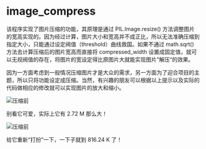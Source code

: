 # image_compress

该程序实现了图片压缩的功能，其原理是通过 PIL.Image.resize() 方法调整图片的宽高实现的。因为经过计算，图片大小和宽高并不成正比，所以无法准确压缩到指定大小，只能通过设定阀值（threshold）曲线救国。如果不通过 math.sqrt() 方法去计算压缩后的图片宽高而直接将 compressed_width 设置成固定值，就可以无视阀值的存在，将图片的宽设定得比原图片大就能实现图片”解压“的效果。

因为一方面考虑到一般情况压缩图片才是大众的需求，另一方面为了迎合项目的主题，所以只将功能设定成压缩。当然，有兴趣的朋友可以根据以上提示以及实际的代码做相应的修改就可以实现图片的放大和缩小。

![压缩前](https://github.com/wmltyq/image_compress/blob/master/uncompress/cat.png)

别看它可爱，实际上它有 2.72 M 那么大！

![压缩前](https://github.com/wmltyq/image_compress/blob/master/compress/cat.png)

给它重新“打扮”一下，一下子就到 816.24 K 了！